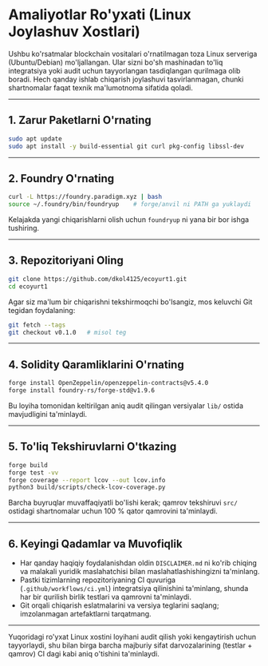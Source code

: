 # Amaliyotlar Ro'yxati (Linux Joylashuv Xostlari)

Ushbu ko'rsatmalar blockchain vositalari o'rnatilmagan toza Linux serveriga (Ubuntu/Debian) mo'ljallangan. Ular sizni bo'sh mashinadan to'liq integratsiya yoki audit uchun tayyorlangan tasdiqlangan qurilmaga olib boradi. Hech qanday ishlab chiqarish joylashuvi tasvirlanmagan, chunki shartnomalar faqat texnik ma'lumotnoma sifatida qoladi.

---

## 1. Zarur Paketlarni O'rnating

```sh
sudo apt update
sudo apt install -y build-essential git curl pkg-config libssl-dev
```

---

## 2. Foundry O'rnating

```sh
curl -L https://foundry.paradigm.xyz | bash
source ~/.foundry/bin/foundryup    # forge/anvil ni PATH ga yuklaydi
```

Kelajakda yangi chiqarishlarni olish uchun `foundryup` ni yana bir bor ishga tushiring.

---

## 3. Repozitoriyani Oling

```sh
git clone https://github.com/dkol4125/ecoyurt1.git
cd ecoyurt1
```

Agar siz ma'lum bir chiqarishni tekshirmoqchi bo'lsangiz, mos keluvchi Git tegidan foydalaning:

```sh
git fetch --tags
git checkout v0.1.0   # misol teg
```

---

## 4. Solidity Qaramliklarini O'rnating

```sh
forge install OpenZeppelin/openzeppelin-contracts@v5.4.0
forge install foundry-rs/forge-std@v1.9.6
```

Bu loyiha tomonidan keltirilgan aniq audit qilingan versiyalar `lib/` ostida mavjudligini ta'minlaydi.

---

## 5. To'liq Tekshiruvlarni O'tkazing

```sh
forge build
forge test -vv
forge coverage --report lcov --out lcov.info
python3 build/scripts/check-lcov-coverage.py
```

Barcha buyruqlar muvaffaqiyatli bo'lishi kerak; qamrov tekshiruvi `src/` ostidagi shartnomalar uchun 100 % qator qamrovini ta'minlaydi.

---

## 6. Keyingi Qadamlar va Muvofiqlik

* Har qanday haqiqiy foydalanishdan oldin `DISCLAIMER.md` ni ko'rib chiqing va malakali yuridik maslahatchisi bilan maslahatlashishingizni ta'minlang.
* Pastki tizimlarning repozitoriyaning CI quvuriga (`.github/workflows/ci.yml`) integratsiya qilinishini ta'minlang, shunda har bir qurilish birlik testlari va qamrovni ta'minlaydi.
* Git orqali chiqarish eslatmalarini va versiya teglarini saqlang; imzolanmagan artefaktlarni tarqatmang.

---

Yuqoridagi ro'yxat Linux xostini loyihani audit qilish yoki kengaytirish uchun tayyorlaydi, shu bilan birga barcha majburiy sifat darvozalarining (testlar + qamrov) CI dagi kabi aniq o'tishini ta'minlaydi.
